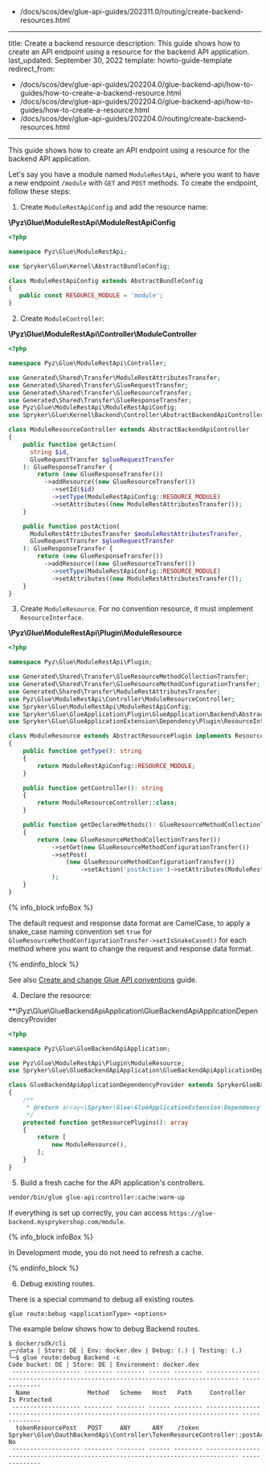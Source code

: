   - /docs/scos/dev/glue-api-guides/202311.0/routing/create-backend-resources.html
---
title: Create a backend resource
description: This guide shows how to create an API endpoint using a resource for the backend API application.
last_updated: September 30, 2022
template: howto-guide-template
redirect_from:
  - /docs/scos/dev/glue-api-guides/202204.0/glue-backend-api/how-to-guides/how-to-create-a-backend-resource.html
  - /docs/scos/dev/glue-api-guides/202204.0/glue-backend-api/how-to-guides/how-to-create-a-resource.html
  - /docs/scos/dev/glue-api-guides/202204.0/routing/create-backend-resources.html
---

This guide shows how to create an API endpoint using a resource for the backend API application.

Let's say you have a module named `ModuleRestApi`, where you want to have a new endpoint `/module` with `GET` and `POST` methods. To create the endpoint, follow these steps:

1. Create `ModuleRestApiConfig` and add the resource name:

**\Pyz\Glue\ModuleRestApi\ModuleRestApiConfig**

 ```php
<?php

namespace Pyz\Glue\ModuleRestApi;

use Spryker\Glue\Kernel\AbstractBundleConfig;

class ModuleRestApiConfig extends AbstractBundleConfig
{
    public const RESOURCE_MODULE = 'module';
}
```

2. Create `ModuleController`:

**\Pyz\Glue\ModuleRestApi\Controller\ModuleController**

```php
<?php

namespace Pyz\Glue\ModuleRestApi\Controller;

use Generated\Shared\Transfer\ModuleRestAttributesTransfer;
use Generated\Shared\Transfer\GlueRequestTransfer;
use Generated\Shared\Transfer\GlueResourceTransfer;
use Generated\Shared\Transfer\GlueResponseTransfer;
use Pyz\Glue\ModuleRestApi\ModuleRestApiConfig;
use Spryker\Glue\Kernel\Backend\Controller\AbstractBackendApiController;

class ModuleResourceController extends AbstractBackendApiController
{
    public function getAction(
      string $id,
      GlueRequestTransfer $glueRequestTransfer
    ): GlueResponseTransfer {
        return (new GlueResponseTransfer())
          ->addResource((new GlueResourceTransfer())
            ->setId($id)
            ->setType(ModuleRestApiConfig::RESOURCE_MODULE)
            ->setAttributes((new ModuleRestAttributesTransfer());
    }

    public function postAction(
      ModuleRestAttributesTransfer $moduleRestAttributesTransfer,
      GlueRequestTransfer $glueRequestTransfer
    ): GlueResponseTransfer {
        return (new GlueResponseTransfer())
          ->addResource((new GlueResourceTransfer())
            ->setType(ModuleRestApiConfig::RESOURCE_MODULE)
            ->setAttributes((new ModuleRestAttributesTransfer());
    }
}
```

3. Create `ModuleResource`. For no convention resource, it must implement `ResourceInterface`.

**\Pyz\Glue\ModuleRestApi\Plugin\ModuleResource**

```php
<?php

namespace Pyz\Glue\ModuleRestApi\Plugin;

use Generated\Shared\Transfer\GlueResourceMethodCollectionTransfer;
use Generated\Shared\Transfer\GlueResourceMethodConfigurationTransfer;
use Generated\Shared\Transfer\ModuleRestAttributesTransfer;
use Pyz\Glue\ModuleRestApi\Controller\ModuleResourceController;
use Spryker\Glue\ModuleRestApi\ModuleRestApiConfig;
use Spryker\Glue\GlueApplication\Plugin\GlueApplication\Backend\AbstractResourcePlugin;
use Spryker\Glue\GlueApplicationExtension\Dependency\Plugin\ResourceInterface;

class ModuleResource extends AbstractResourcePlugin implements ResourceInterface
{
    public function getType(): string
    {
        return ModuleRestApiConfig::RESOURCE_MODULE;
    }

    public function getController(): string
    {
        return ModuleResourceController::class;
    }

    public function getDeclaredMethods(): GlueResourceMethodCollectionTransfer
    {
        return (new GlueResourceMethodCollectionTransfer())
            ->setGet(new GlueResourceMethodConfigurationTransfer())
            ->setPost(
                (new GlueResourceMethodConfigurationTransfer())
                    ->setAction('postAction')->setAttributes(ModuleRestAttributesTransfer::class),
            );
    }
}
```

{% info_block infoBox %}

The default request and response data format are CamelCase, to apply a snake_case naming convention set `true` for `GlueResourceMethodConfigurationTransfer->setIsSnakeCased()` for each method where you want to change the request and response data format.

{% endinfo_block %}

See also [Create and change Glue API conventions](/docs/scos/dev/glue-api-guides/{{page.version}}/create-and-change-glue-api-conventions.html) guide.

4. Declare the resource:

**\Pyz\Glue\GlueBackendApiApplication\GlueBackendApiApplicationDependencyProvider

```php
<?php

namespace Pyz\Glue\GlueBackendApiApplication;

use Pyz\Glue\ModuleRestApi\Plugin\ModuleResource;
use Spryker\Glue\GlueBackendApiApplication\GlueBackendApiApplicationDependencyProvider as SprykerGlueBackendApiApplicationDependencyProvider;

class GlueBackendApiApplicationDependencyProvider extends SprykerGlueBackendApiApplicationDependencyProvider
{
    /**
     * @return array<\Spryker\Glue\GlueApplicationExtension\Dependency\Plugin\ResourceInterface>
     */
    protected function getResourcePlugins(): array
    {
        return [
            new ModuleResource(),
        ];
    }
}
```

5. Build a fresh cache for the API application's controllers.

```bash
vendor/bin/glue glue-api:controller:cache:warm-up
```

If everything is set up correctly, you can access `https://glue-backend.mysprykershop.com/module`.

{% info_block infoBox %}

In Development mode, you do not need to refresh a cache.

{% endinfo_block %}

6. Debug existing routes.

There is a special command to debug all existing routes.

`glue route:bebug <applicationType> <options>`

The example below shows how to debug Backend routes.

```shell
$ docker/sdk/cli
╭─/data | Store: DE | Env: docker.dev | Debug: (.) | Testing: (.)
╰─$ glue route:debug Backend -c
Code bucket: DE | Store: DE | Environment: docker.dev
 ------------------- -------- -------- ------ -------- ------------------------------------------------------------------------------- --------------
  Name                Method   Scheme   Host   Path     Controller                                                                      Is Protected  
 ------------------- -------- -------- ------ -------- ------------------------------------------------------------------------------- --------------
  tokenResourcePost   POST     ANY      ANY    /token   Spryker\Glue\OauthBackendApi\Controller\TokenResourceController::postAction()   No            
 ------------------- -------- -------- ------ -------- ------------------------------------------------------------------------------- --------------
```

